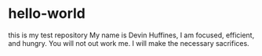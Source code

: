 # hello-world
this is my test repository
My name is Devin Huffines, I am focused, efficient, and hungry. You will not out work me. I will make the necessary sacrifices. 
